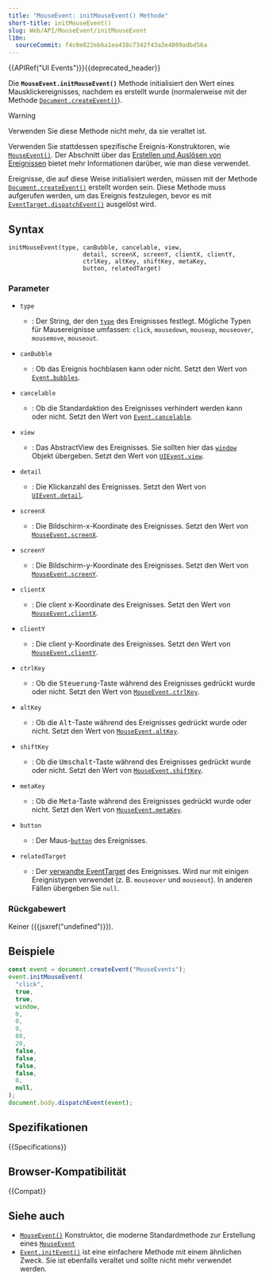 ```yaml
---
title: "MouseEvent: initMouseEvent() Methode"
short-title: initMouseEvent()
slug: Web/API/MouseEvent/initMouseEvent
l10n:
  sourceCommit: f4c0e822eb6a1ea438c7342f43a3e4809adbd56a
---
```


{{APIRef("UI Events")}}{{deprecated_header}}

Die **`MouseEvent.initMouseEvent()`** Methode initialisiert den
Wert eines Mausklickereignisses, nachdem es erstellt wurde (normalerweise mit der Methode [`Document.createEvent()`](/de/docs/Web/API/Document/createEvent)).

> [!WARNING]
> Verwenden Sie diese Methode nicht mehr, da sie veraltet ist.
>
> Verwenden Sie stattdessen spezifische Ereignis-Konstruktoren, wie [`MouseEvent()`](/de/docs/Web/API/MouseEvent/MouseEvent).
> Der Abschnitt über das [Erstellen und Auslösen von Ereignissen](/de/docs/Web/API/Document_Object_Model/Events#creating_and_dispatching_events) bietet mehr Informationen darüber, wie man diese verwendet.

Ereignisse, die auf diese Weise initialisiert werden, müssen mit der Methode [`Document.createEvent()`](/de/docs/Web/API/Document/createEvent) erstellt worden sein.
Diese Methode muss aufgerufen werden, um das Ereignis festzulegen,
bevor es mit [`EventTarget.dispatchEvent()`](/de/docs/Web/API/EventTarget/dispatchEvent) ausgelöst wird.

## Syntax

```js-nolint
initMouseEvent(type, canBubble, cancelable, view,
                     detail, screenX, screenY, clientX, clientY,
                     ctrlKey, altKey, shiftKey, metaKey,
                     button, relatedTarget)
```

### Parameter

- `type`
  - : Der String, der den [`type`](/de/docs/Web/API/Event/type) des Ereignisses festlegt. Mögliche Typen
    für Mausereignisse umfassen: `click`, `mousedown`,
    `mouseup`, `mouseover`, `mousemove`,
    `mouseout`.
- `canBubble`
  - : Ob das Ereignis hochblasen kann oder nicht. Setzt den Wert von [`Event.bubbles`](/de/docs/Web/API/Event/bubbles).
- `cancelable`
  - : Ob die Standardaktion des Ereignisses verhindert werden kann oder nicht. Setzt den Wert von
    [`Event.cancelable`](/de/docs/Web/API/Event/cancelable).
- `view`
  - : Das AbstractView des Ereignisses. Sie sollten hier das [`window`](/de/docs/Web/API/Window) Objekt übergeben.
    Setzt den Wert von [`UIEvent.view`](/de/docs/Web/API/UIEvent/view).
- `detail`
  - : Die Klickanzahl des Ereignisses. Setzt den Wert von [`UIEvent.detail`](/de/docs/Web/API/UIEvent/detail).
- `screenX`
  - : Die Bildschirm-x-Koordinate des Ereignisses. Setzt den Wert von
    [`MouseEvent.screenX`](/de/docs/Web/API/MouseEvent/screenX).
- `screenY`
  - : Die Bildschirm-y-Koordinate des Ereignisses. Setzt den Wert von
    [`MouseEvent.screenY`](/de/docs/Web/API/MouseEvent/screenY).
- `clientX`
  - : Die client x-Koordinate des Ereignisses. Setzt den Wert von
    [`MouseEvent.clientX`](/de/docs/Web/API/MouseEvent/clientX).
- `clientY`
  - : Die client y-Koordinate des Ereignisses. Setzt den Wert von
    [`MouseEvent.clientY`](/de/docs/Web/API/MouseEvent/clientY).
- `ctrlKey`
  - : Ob die <kbd>Steuerung</kbd>-Taste während des Ereignisses gedrückt wurde oder nicht. Setzt den Wert
    von [`MouseEvent.ctrlKey`](/de/docs/Web/API/MouseEvent/ctrlKey).

- `altKey`
  - : Ob die <kbd>Alt</kbd>-Taste während des Ereignisses gedrückt wurde oder nicht. Setzt den Wert von
    [`MouseEvent.altKey`](/de/docs/Web/API/MouseEvent/altKey).

- `shiftKey`
  - : Ob die <kbd>Umschalt</kbd>-Taste während des Ereignisses gedrückt wurde oder nicht. Setzt den Wert
    von [`MouseEvent.shiftKey`](/de/docs/Web/API/MouseEvent/shiftKey).

- `metaKey`
  - : Ob die <kbd>Meta</kbd>-Taste während des Ereignisses gedrückt wurde oder nicht. Setzt den Wert von
    [`MouseEvent.metaKey`](/de/docs/Web/API/MouseEvent/metaKey).

- `button`
  - : Der Maus-[`button`](/de/docs/Web/API/MouseEvent/button) des Ereignisses.
- `relatedTarget`
  - : Der [verwandte EventTarget](/de/docs/Web/API/MouseEvent/relatedTarget) des Ereignisses. Wird nur
    mit einigen Ereignistypen verwendet (z. B. `mouseover` und `mouseout`). In
    anderen Fällen übergeben Sie `null`.

### Rückgabewert

Keiner ({{jsxref("undefined")}}).

## Beispiele

```js
const event = document.createEvent("MouseEvents");
event.initMouseEvent(
  "click",
  true,
  true,
  window,
  0,
  0,
  0,
  80,
  20,
  false,
  false,
  false,
  false,
  0,
  null,
);
document.body.dispatchEvent(event);
```

## Spezifikationen

{{Specifications}}

## Browser-Kompatibilität

{{Compat}}

## Siehe auch

- [`MouseEvent()`](/de/docs/Web/API/MouseEvent/MouseEvent) Konstruktor, die moderne
  Standardmethode zur Erstellung eines [`MouseEvent`](/de/docs/Web/API/MouseEvent)
- [`Event.initEvent()`](/de/docs/Web/API/Event/initEvent) ist eine einfachere Methode mit einem ähnlichen Zweck. Sie
  ist ebenfalls veraltet und sollte nicht mehr verwendet werden.
